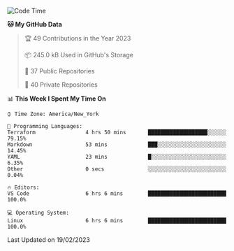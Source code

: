 <!--START_SECTION:waka-->
![Code Time](http://img.shields.io/badge/Code%20Time-130%20hrs%201%20min-blue)

**🐱 My GitHub Data** 

> 🏆 49 Contributions in the Year 2023
 > 
> 📦 245.0 kB Used in GitHub's Storage 
 > 
> 📜 37 Public Repositories 
 > 
> 🔑 40 Private Repositories  
 > 
📊 **This Week I Spent My Time On** 

```text
⌚︎ Time Zone: America/New_York

💬 Programming Languages: 
Terraform                4 hrs 50 mins       ███████████████████░░░░░░   79.15% 
Markdown                 53 mins             ███░░░░░░░░░░░░░░░░░░░░░░   14.45% 
YAML                     23 mins             █░░░░░░░░░░░░░░░░░░░░░░░░   6.35% 
Other                    0 secs              ░░░░░░░░░░░░░░░░░░░░░░░░░   0.04%

🔥 Editors: 
VS Code                  6 hrs 6 mins        █████████████████████████   100.0%

💻 Operating System: 
Linux                    6 hrs 6 mins        █████████████████████████   100.0%

```


 Last Updated on 19/02/2023
<!--END_SECTION:waka-->